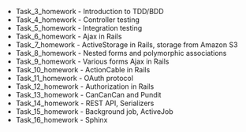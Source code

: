 - Task_3_homework - Introduction to TDD/BDD
- Task_4_homework - Controller testing
- Task_5_homework - Integration testing
- Task_6_homework - Ajax in Rails
- Task_7_homework - ActiveStorage in Rails, storage from Amazon S3
- Task_8_homework - Nested forms and polymorphic associations
- Task_9_homework - Various forms Ajax in Rails
- Task_10_homework - ActionCable in Rails
- Task_11_homework - OAuth protocol
- Task_12_homework - Authorization in Rails
- Task_13_homework - CanCanCan and Pundit
- Task_14_homework - REST API, Serializers
- Task_15_homework - Background job, ActiveJob
- Task_16_homework - Sphinx
